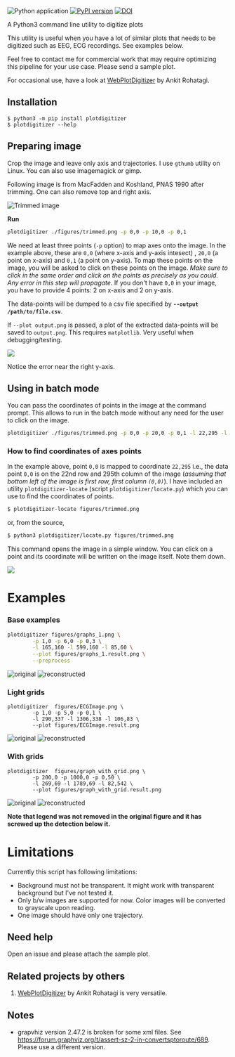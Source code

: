 ![Python application](https://github.com/dilawar/PlotDigitizer/workflows/Python%20application/badge.svg) [![PyPI version](https://badge.fury.io/py/plotdigitizer.svg)](https://badge.fury.io/py/plotdigitizer) [![DOI](https://zenodo.org/badge/140683649.svg)](https://zenodo.org/badge/latestdoi/140683649)

A Python3 command line utility to digitize plots

This utility is useful when you have a lot of similar plots that needs to be
digitized such as EEG, ECG recordings. See examples below.

Feel free to contact me for commercial work that may require optimizing this
pipeline for your use case. Please send a sample plot.

For occasional use, have a look at
[WebPlotDigitizer](https://automeris.io/WebPlotDigitizer/) by Ankit Rohatagi.

## Installation

```
$ python3 -m pip install plotdigitizer
$ plotdigitizer --help
```

## Preparing image

Crop the image and leave only axis and trajectories. I use
`gthumb` utility on Linux. You can also use imagemagick or gimp.

Following image is from MacFadden and Koshland, PNAS 1990 after trimming. One
can also remove top and right axis.

![Trimmed image](./figures/trimmed.png)

__Run__

```bash
plotdigitizer ./figures/trimmed.png -p 0,0 -p 10,0 -p 0,1
```

We need at least three points (`-p` option) to map axes onto the image.  In the example
above, these are `0,0` (where x-axis and y-axis intesect) , `20,0` (a point on
x-axis) and `0,1` (a point on y-axis). To map these points on the image, you
will be asked to click on these points on the image. _Make sure to click in
the same order and click on the points as precisely as you could. Any error in
this step will propagate._ If you don't have `0,0` in your image, you have to provide
4 points: 2 on x-axis and 2 on y-axis.

The data-points will be dumped to a csv file specified by __`--output
/path/to/file.csv`__.

If `--plot output.png` is passed, a plot of the extracted data-points will be
saved to `output.png`. This requires `matplotlib`. Very useful when debugging/testing.

![](./figures/traj.png)

Notice the error near the right y-axis.

## Using in batch mode

You can pass the coordinates of points in the image at the command prompt.
This allows to run in the batch mode without any need for the user to click on
the image.

```bash
plotdigitizer ./figures/trimmed.png -p 0,0 -p 20,0 -p 0,1 -l 22,295 -l 142,295 -l 22,215 --plot output.png
```

### How to find coordinates of axes points

In the example above, point `0,0` is mapped to coordinate `22,295` i.e., the
data point `0,0` is on the 22nd row and 295th column of the image (_assuming that bottom left
of the image is first row, first column `(0,0)`_). I have included an utility
`plotdigitizer-locate` (script `plotdigitizer/locate.py`) which you can use to
find the coordinates of points.


```bash
$ plotdigitizer-locate figures/trimmed.png
```

or, from the source,

```bash
$ python3 plotdigitizer/locate.py figures/trimmed.png
```

This command opens the image in a simple window. You can click on a point and
its coordinate will be written on the image itself. Note them down.

![](./figures/trimmed_locate.png)


# Examples


### Base examples

```bash
plotdigitizer figures/graphs_1.png \
		-p 1,0 -p 6,0 -p 0,3 \
		-l 165,160 -l 599,160 -l 85,60 \
		--plot figures/graphs_1.result.png \
		--preprocess
```

![original](./figures/graphs_1.png)
![reconstructed](./figures/graphs_1.result.png)

### Light grids

```
plotdigitizer  figures/ECGImage.png \
		-p 1,0 -p 5,0 -p 0,1 \
        -l 290,337 -l 1306,338 -l 106,83 \
		--plot figures/ECGImage.result.png
```

![original](./figures/ECGImage.png)
![reconstructed](./figures/ECGImage.result.png)

### With grids

```
plotdigitizer  figures/graph_with_grid.png \
		-p 200,0 -p 1000,0 -p 0,50 \
        -l 269,69 -l 1789,69 -l 82,542 \
		--plot figures/graph_with_grid.result.png
```

![original](./figures/graph_with_grid.png)
![reconstructed](./figures/graph_with_grid.result.png)

__Note that legend was not removed in the original figure and it has screwed up
the detection below it.__

# Limitations

Currently this script has following limitations:

- Background must not be transparent. It might work with transparent background but
  I've not tested it.
- Only b/w images are supported for now. Color images will be converted to grayscale upon reading.
- One image should have only one trajectory.

## Need help

Open an issue and please attach the sample plot.

## Related projects by others

1.  [WebPlotDigitizer](https://automeris.io/WebPlotDigitizer/) by Ankit
Rohatagi is very versatile.


## Notes

- grapvhiz version 2.47.2 is broken for some xml files. See
<https://forum.graphviz.org/t/assert-sz-2-in-convertsptoroute/689>. Please use a
different version.
